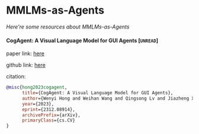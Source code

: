 # MMLMs-as-Agents
*Here're some resources about MMLMs-as-Agents*


#### CogAgent: A Visual Language Model for GUI Agents [`UNREAD`]

paper link: [here](https://arxiv.org/abs/2312.08914)

github link: [here](https://github.com/THUDM/CogVLM)

citation: 
```bibtex
@misc{hong2023cogagent,
      title={CogAgent: A Visual Language Model for GUI Agents}, 
      author={Wenyi Hong and Weihan Wang and Qingsong Lv and Jiazheng Xu and Wenmeng Yu and Junhui Ji and Yan Wang and Zihan Wang and Yuxiao Dong and Ming Ding and Jie Tang},
      year={2023},
      eprint={2312.08914},
      archivePrefix={arXiv},
      primaryClass={cs.CV}
}
```